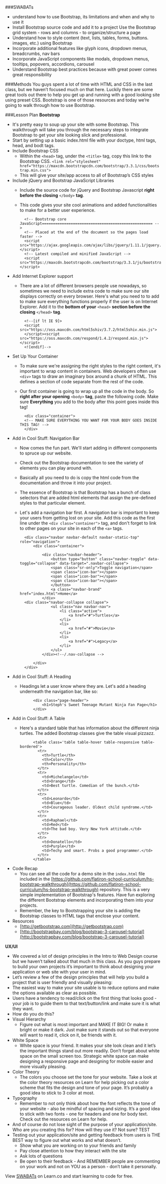 ###SWABATs

+ understand how to use Bootstrap, its limitations and when and why to use it
+ Install Bootstrap source code and add it to a project
Use the Bootstrap grid system - rows and columns - to organize/structure a page
+ Understand how to style content (text, lists, tables, forms, buttons. images, etc.) using Bootstrap
+ Incorporate additional features like glyph icons, dropdown menus, breadcrumbs, nav bars
+ Incorporate JavaScript components like modals, dropdown menus, tooltips, popovers, accordions, carousel
+ Understand Bootstrap best practices because with great power comes great responsibility

###Methods
You guys spent a lot of time with HTML and CSS in the last class, but we haven’t focused much on that here. Luckily there are some great tools out there to help you get up and running with a good looking site using preset CSS. Bootstrap is one of those resources and today we’re going to walk through how to use Bootstrap.

###Lesson Plan
<b>Bootstrap</b>

+ It's pretty easy to soup up your site with some Bootstrap. This walkthrough will take you through the necessary steps to integrate Bootstrap to get your site looking slick and professional.
+ Start by setting up a basic index.html file with your doctype, html tags, head, and bodt tags.
+ Include Bootstrap CSS
	+ Within the `<head>` tag, under the `<title>` tag, copy this link to the Bootstrap CSS.
		`<link rel="stylesheet" href="https://maxcdn.bootstrapcdn.com/bootstrap/3.3.1/css/bootstrap.min.css">`
	+ This will give your site/app access to all of Bootstrap’s CSS styles
+ Include jQuery and Bootstrap JavaScript Libraries
	+ Include the source code for jQuery and Bootstrap Javascript **right before the closing** `</body>` **tag**. 
	+ This code gives your site cool animations and added functionalities to make for a better user experience.

			<!-- Bootstrap core JavaScript================================================== -->
			<!-- Placed at the end of the document so the pages load faster -->
			<script src="https://ajax.googleapis.com/ajax/libs/jquery/1.11.1/jquery.min.js"></script>
			<!-- Latest compiled and minified JavaScript -->
			<script src="https://maxcdn.bootstrapcdn.com/bootstrap/3.3.1/js/bootstrap.min.js"></script>
	
+ Add Internet Explorer support
	+ There are a lot of different browsers people use nowadays, so sometimes we need to include extra code to make sure our site displays correctly on every browser. Here's what you need to to add to make sure everything functions properly if the user is on Internet Explorer. Add it to the **bottom of your** `<head>` **section before the closing** `</head>` **tag**.

	
			<!--[if lt IE 9]>
			<script src="https://oss.maxcdn.com/html5shiv/3.7.2/html5shiv.min.js">
			</script><script src="https://oss.maxcdn.com/respond/1.4.2/respond.min.js"></script>
			<![endif]-->
+ Set Up Your Container
	+ To make sure we're assigning the right styles to the right content, it's important to wrap content in containers. Web developers often use `<div>` tags to draw an imaginary box around a chunk of HTML. This defines a section of code separate from the rest of the code. 
	+ Our first container is going to wrap up all the code in the body. So **right after your opening** `<body>` **tag**, paste the following code. Make sure **Everything** you add to the body after this point goes inside this tag!

			<div class="container">
  			<!-- MAKE SURE EVERYTHING YOU WANT FOR YOUR BODY GOES INSIDE THIS TAG! -->
			</div>
+ Add in Cool Stuff: Navigation Bar
	+ Now comes the fun part. We'll start adding in different components to spruce up our website. 
	+ Check out the Bootstrap documentation to see the variety of elements you can play around with. 
	+ Basically all you need to do is copy the html code from the documentation and throw it into your project. 
	+ The essence of Bootstrap is that Bootstrap has a bunch of class selectors that are added html elements that assign the pre-defined styles to that particular element.
	+ Let's add a navigation bar first. A navigation bar is important to keep your users from getting lost on your site. Add this code as the first line under the `<div class="container">` tag, and don't forget to link to other pages on your site in each of the `<a>` tags.

			<div class="navbar navbar-default navbar-static-top" role="navigation">
			    <div class="container">

			        <div class="navbar-header">
			            <button type="button" class="navbar-toggle" data-toggle="collapse" data-target=".navbar-collapse">
			            <span class="sr-only">Toggle navigation</span>
			            <span class="icon-bar"></span>
			            <span class="icon-bar"></span>
			            <span class="icon-bar"></span>
			            </button>
			            <a class="navbar-brand" href="index.html">Home</a>
			        </div>
			<div class="navbar-collapse collapse">
			            <ul class="nav navbar-nav">
			                <li class="active">
			                    <a href="#">Turtles</a>
			                </li>
			                <li>
			                    <a href="#">Movie</a>
			                </li>
			                <li>
			                    <a href="#">Legacy</a>
			                </li>
			            </ul>
			        </div><!--/.nav-collapse -->

			    </div>
			</div>
+ Add in Cool Stuff: A Heading
	+ Headings let a user know where they are. Let's add a heading underneath the navigation bar, like so:
	
				<div class="page-header">
	    			<h1>Steph's Sweet Teenage Mutant Ninja Fan Page</h1>
				</div>
+ Add in Cool Stuff: A Table
	+ Here's a standard table that has information about the different ninja turtles. The added Bootstrap classes give the table visual pizzazz.
		
		
				<table class='table table-hover table-responsive table-bordered'>
				  <tr>
				    <th>Turtle</th>
				    <th>Color</th>
				    <th>Personality</th>
				  </tr>
				  <tr>
				    <td>Michelangelo</td>
				    <td>Orange</td>
				    <td>Best turtle. Comedian of the bunch.</td>
				  </tr>
				  <tr>
				    <td>Leonardo</td>
				    <td>Blue</td>
				    <td>Courageous leader. Oldest child syndrome.</td>
				  </tr>
				  <tr>
				    <td>Raphael</td>
				    <td>Red</td>
				    <td>The bad boy. Very New York attitude.</td>
				  </tr>
				  <tr>
				    <td>Donatello</td>
				    <td>Purple</td>
				    <td>Techy and smart. Probs a good programmer.</td>
				  </tr>
				</table>
+ Code Recap
	+ You can see all the code for a demo site in the `index.html` file included in the [https://github.com/flatiron-school-curriculum/hs-bootstrap-walkthrough](https://github.com/flatiron-school-curriculum/hs-bootstrap-walkthrough)  repository. This is a very simple implementation of Bootstrap's features. Have fun exploring the different Bootstrap elements and incorporating them into your projects. 
	+ Remember, the key to Bootstrapping your site is adding the Bootstrap classes to HTML tags that enclose your content.
+ Resources
	+ [http://getbootstrap.com](http://getbootstrap.com)
	+ [http://bootstrapbay.com/blog/bootstrap-3-carousel-tutorial](http://bootstrapbay.com/blog/bootstrap-3-carousel-tutorial) 

<b>UX/UI</b>

+ We covered a lot of design principles in the Intro to Web Design course but we haven’t talked about that much in this class. As you guys prepare to build your own projects it’s important to think about designing your application or web site with your user in mind.
+ Let’s review a few of the design principles that will help you build a project that is user friendly and visually pleasing:
+ The easiest way to make your site usable is to reduce options and make the options available as clear as possible. 
+ Users have a tendency to read/click on the first thing that looks good - your job is to guide them to that text/button/link and make sure it is what they want.
+ How do you do this?
+ Visual Hierarchy
	+ Figure out what is most important and MAKE IT BIG! Or make it bright or make it dark. Just make sure it stands out so that everyone will want to read it, click on it, be friends with it.
+ White Space
	+ White space is your friend. It makes your site look clean and it let’s the important things stand out more readily. Don’t forget about white space on the small screen too. Strategic white space can make designing a responsive page and designing for mobile easier and more visually pleasing.
+ Color Theory
	+ The colors you choose set the tone for your website. Take a look at the color theory resources on Learn for help picking out a color scheme that fits the design and tone of your page. It’s probably a good idea to stick to 3 color at most.
+ Typography
	+ Remember to not only think about how the font reflects the tone of your website - also be mindful of spacing and sizing. It’s a good idea to stick with two fonts - one for headers and one for body text. Check out the resources on Learn for help.
+ And of course do not lose sight of the purpose of your application/site. Who are you creating this for? How will they use it? Not sure? TEST
+ Testing out your application/site and getting feedback from users is THE BEST way to figure out what works and what doesn’t. 
	+ Show what you are working on to your friends and family 
	+ Pay close attention to how they interact with the site
	+ Ask lots of questions
	+ Be open to their feedback - And REMEMBER people are commenting on your work and not on YOU as a person - don’t take it personally.


<p data-visibility='hidden'>View <a href='https://learn.co/lessons/hs-advanced-web-design-teachers-guide-bootstrap' title='SWABATs'>SWABATs</a> on Learn.co and start learning to code for free.</p>
